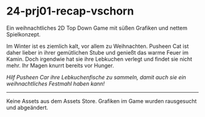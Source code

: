 # 24-prj01-recap-vschorn

Ein weihnachtliches 2D Top Down Game mit süßen Grafiken und nettem Spielkonzept. 

Im Winter ist es ziemlich kalt, vor allem zu Weihnachten. Pusheen Cat ist daher lieber in ihrer gemütlichen Stube und genießt das warme Feuer im Kamin.
Doch irgendwie hat sie ihre Lebkuchen verlegt und findet sie nicht mehr. Ihr Magen knurrt bereits vor Hunger. 

*Hilf Pusheen Car ihre Lebkuchenfische zu sammeln, damit auch sie ein weihnachtliches Festmahl haben kann!*

___________________________________________________
Keine Assets aus dem Assets Store. 
Grafiken im Game wurden rausgesucht und abgeändert. 
